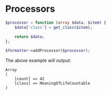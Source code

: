 # Processors

```php
$processor = function (array $data, $item) {
    $data['class'] = get_class($item);

    return $data;
};

$formatter->addProcessor($processor);
```

The above example will output:

```
Array
(
    [count] => 42
    [class] => MeaningOfLifeCountable
)
```
